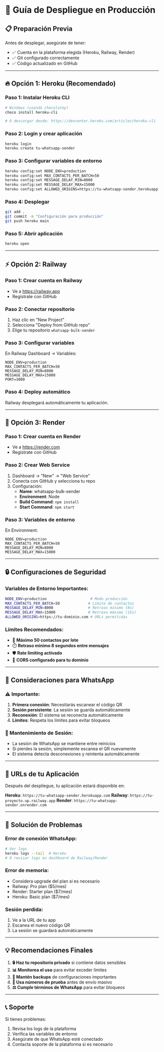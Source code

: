 # 🚀 Guía de Despliegue en Producción

## 📋 Preparación Previa

Antes de desplegar, asegúrate de tener:
- ✅ Cuenta en la plataforma elegida (Heroku, Railway, Render)
- ✅ Git configurado correctamente
- ✅ Código actualizado en GitHub

---

## 🔥 Opción 1: Heroku (Recomendado)

### **Paso 1: Instalar Heroku CLI**
```bash
# Windows (usando chocolatey)
choco install heroku-cli

# O descargar desde: https://devcenter.heroku.com/articles/heroku-cli
```

### **Paso 2: Login y crear aplicación**
```bash
heroku login
heroku create tu-whatsapp-sender
```

### **Paso 3: Configurar variables de entorno**
```bash
heroku config:set NODE_ENV=production
heroku config:set MAX_CONTACTS_PER_BATCH=50
heroku config:set MESSAGE_DELAY_MIN=8000
heroku config:set MESSAGE_DELAY_MAX=15000
heroku config:set ALLOWED_ORIGINS=https://tu-whatsapp-sender.herokuapp.com
```

### **Paso 4: Desplegar**
```bash
git add .
git commit -m "Configuración para producción"
git push heroku main
```

### **Paso 5: Abrir aplicación**
```bash
heroku open
```

---

## ⚡ Opción 2: Railway

### **Paso 1: Crear cuenta en Railway**
- Ve a https://railway.app
- Regístrate con GitHub

### **Paso 2: Conectar repositorio**
1. Haz clic en "New Project"
2. Selecciona "Deploy from GitHub repo"
3. Elige tu repositorio `whatsapp-bulk-sender`

### **Paso 3: Configurar variables**
En Railway Dashboard → Variables:
```
NODE_ENV=production
MAX_CONTACTS_PER_BATCH=50
MESSAGE_DELAY_MIN=8000
MESSAGE_DELAY_MAX=15000
PORT=3000
```

### **Paso 4: Deploy automático**
Railway desplegará automáticamente tu aplicación.

---

## 🎨 Opción 3: Render

### **Paso 1: Crear cuenta en Render**
- Ve a https://render.com
- Regístrate con GitHub

### **Paso 2: Crear Web Service**
1. Dashboard → "New" → "Web Service"
2. Conecta con GitHub y selecciona tu repo
3. Configuración:
   - **Name**: whatsapp-bulk-sender
   - **Environment**: Node
   - **Build Command**: `npm install`
   - **Start Command**: `npm start`

### **Paso 3: Variables de entorno**
En Environment:
```
NODE_ENV=production
MAX_CONTACTS_PER_BATCH=50
MESSAGE_DELAY_MIN=8000
MESSAGE_DELAY_MAX=15000
```

---

## 🔒 Configuraciones de Seguridad

### **Variables de Entorno Importantes:**
```bash
NODE_ENV=production                    # Modo producción
MAX_CONTACTS_PER_BATCH=50             # Límite de contactos
MESSAGE_DELAY_MIN=8000                # Retraso mínimo (8s)
MESSAGE_DELAY_MAX=15000               # Retraso máximo (15s)
ALLOWED_ORIGINS=https://tu-dominio.com # URLs permitidas
```

### **Límites Recomendados:**
- 📧 **Máximo 50 contactos por lote**
- ⏱️ **Retraso mínimo 8 segundos entre mensajes**
- 🛡️ **Rate limiting activado**
- 🔐 **CORS configurado para tu dominio**

---

## 📱 Consideraciones para WhatsApp

### **⚠️ Importante:**
1. **Primera conexión**: Necesitarás escanear el código QR
2. **Sesión persistente**: La sesión se guarda automáticamente
3. **Reconexión**: El sistema se reconecta automáticamente
4. **Límites**: Respeta los límites para evitar bloqueos

### **🔄 Mantenimiento de Sesión:**
- La sesión de WhatsApp se mantiene entre reinicios
- Si pierdes la sesión, simplemente escanea el QR nuevamente
- El sistema detecta desconexiones y reintenta automáticamente

---

## 🎯 URLs de tu Aplicación

Después del despliegue, tu aplicación estará disponible en:

**Heroku**: `https://tu-whatsapp-sender.herokuapp.com`
**Railway**: `https://tu-proyecto.up.railway.app`
**Render**: `https://tu-whatsapp-sender.onrender.com`

---

## 🐛 Solución de Problemas

### **Error de conexión WhatsApp:**
```bash
# Ver logs
heroku logs --tail  # Heroku
# O revisar logs en dashboard de Railway/Render
```

### **Error de memoria:**
- Considera upgrade del plan si es necesario
- Railway: Pro plan ($5/mes)
- Render: Starter plan ($7/mes)
- Heroku: Basic plan ($7/mes)

### **Sesión perdida:**
1. Ve a la URL de tu app
2. Escanea el nuevo código QR
3. La sesión se guardará automáticamente

---

## 💡 Recomendaciones Finales

1. **🔒 Haz tu repositorio privado** si contiene datos sensibles
2. **📊 Monitorea el uso** para evitar exceder límites
3. **🔄 Mantén backups** de configuraciones importantes
4. **📱 Usa números de prueba** antes de envío masivo
5. **⚖️ Cumple términos de WhatsApp** para evitar bloqueos

---

## 📞 Soporte

Si tienes problemas:
1. Revisa los logs de la plataforma
2. Verifica las variables de entorno
3. Asegúrate de que WhatsApp esté conectado
4. Contacta soporte de la plataforma si es necesario